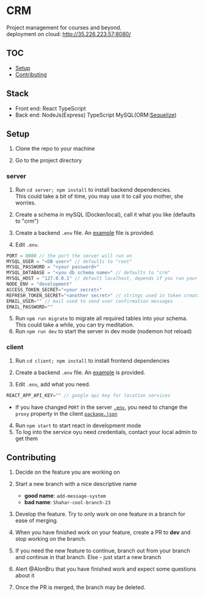 # CRM
Project management for courses and beyond.  
deployment on cloud: http://35.226.223.57:8080/
 
## TOC
- [Setup](#Setup)
- [Contributing](#Contributing)

## Stack
- Front end: React TypeScript
- Back end: NodeJs(Express) TypeScript MySQL(ORM:[Sequelize](https://sequelize.org/master/index.html))
## Setup
1. Clone the repo to your machine

2. Go to the project directory
### server
1. Run `cd server; npm install` to install backend dependencies.  
This could take a bit of time, you may use it to call you mother, she worries.

2. Create a schema in mySQL (Docker/local), call it what you like (defaults to "crm")
1. Create a backend `.env` file. An [example](server/example.env) file is provided.
1. Edit `.env`.
```js
PORT = 8080 // the port the server will run on
MYSQL_USER = "<DB user>" // defaults to "root"
MYSQL_PASSWORD = "<your password>"
MYSQL_DATABASE = "<you db schema name>" // defaults to "crm"
MYSQL_HOST = "127.0.0.1" // default localhost, depends if you run your db on a Docker
NODE_ENV = "development"
ACCESS_TOKEN_SECRET="<your secret>" 
REFRESH_TOKEN_SECRET="<another secret>" // strings used in token creation
EMAIL_USER="" // mail used to send user confirmation messages
EMAIL_PASSWORD=""

```
5. Run `npm run migrate` to migrate all required tables into your schema. This could take a while, you can try meditation. 
1. Run `npm run dev` to start the server in dev mode (nodemon hot reload)
### client
1. Run `cd client; npm install` to install frontend dependencies

1. Create a backend `.env` file. An [example](client/example.env) is provided.
1. Edit `.env`, add what you need.
```js
REACT_APP_API_KEY="" // google api key for location services
```
- If you have changed `PORT` in the server [`.env`](server/example.env), you need to change the `proxy` property in the client [`package.json`](client/package.json) 
4. Run `npm start` to start react in development mode
5. To log into the service oyu need credentials, contact your local admin to get them 
## Contributing
1. Decide on the feature you are working on 

1. Start a new branch with a nice descriptive name
    - **good name**: `add-message-system`   
    - **bad name**: `Shahar-cool-branch-23`   

2. Develop the feature. Try to only work on one feature in a branch for ease of merging.

1. When you have finished work on your feature, create a PR to **dev** and stop working on the branch.

1. If you need the new feature to continue, branch out from your branch and continue in that branch. Else - just start a new branch

1. Alert @AlonBru that you have finished work and expect some questions about it

1. Once the PR is merged, the branch may be deleted. 

